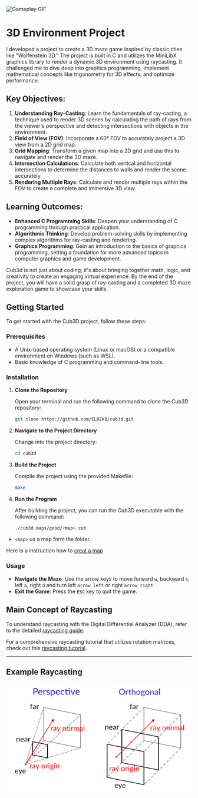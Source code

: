 
![Gameplay GIF](doc/pic/output.gif)


<!--
<p align="center">
  <img src="doc/pic/Fig0_head.png" alt="Example of the game view">
</p>
-->


# 3D Environment Project

I developed a project to create a 3D maze game inspired by classic titles like "Wolfenstein 3D." The project is built in C and utilizes the MiniLibX graphics library to render a dynamic 3D environment using raycasting. It challenged me to dive deep into graphics programming, implement mathematical concepts like trigonometry for 3D effects, and optimize performance.


## Key Objectives:

1. **Understanding Ray-Casting**: Learn the fundamentals of ray-casting, a technique used to render 3D scenes by calculating the path of rays from the viewer's perspective and detecting intersections with objects in the environment.
2. **Field of View (FOV)**: Incorporate a 60° FOV to accurately project a 3D view from a 2D grid map.
3. **Grid Mapping**: Transform a given map into a 2D grid and use this to navigate and render the 3D maze.
4. **Intersection Calculations**: Calculate both vertical and horizontal intersections to determine the distances to walls and render the scene accurately.
5. **Rendering Multiple Rays**: Calculate and render multiple rays within the FOV to create a complete and immersive 3D view.

## Learning Outcomes:

- **Enhanced C Programming Skills**: Deepen your understanding of C programming through practical application.
- **Algorithmic Thinking**: Develop problem-solving skills by implementing complex algorithms for ray-casting and rendering.
- **Graphics Programming**: Gain an introduction to the basics of graphics programming, setting a foundation for more advanced topics in computer graphics and game development.

Cub3d is not just about coding; it's about bringing together math, logic, and creativity to create an engaging virtual experience. By the end of the project, you will have a solid grasp of ray-casting and a completed 3D maze exploration game to showcase your skills.

## Getting Started

To get started with the Cub3D project, follow these steps:

### Prerequisites

- A Unix-based operating system (Linux or macOS) or a compatible environment on Windows (such as WSL).
- Basic knowledge of C programming and command-line tools.

### Installation

1. **Clone the Repository**

   Open your terminal and run the following command to clone the Cub3D repository:

   ```bash
   git clone https://github.com/ELREKO/cub3d.git
   ```

2. **Navigate to the Project Directory**

   Change into the project directory:

   ```bash
   cd cub3d
   ```

3. **Build the Project**

   Compile the project using the provided Makefile:

   ```bash
   make
   ```

4. **Run the Program**

   After building the project, you can run the Cub3D executable with the following command:

   ```bash
   ./cub3d maps/good/<map>.cub
   ```
  -  `<map>` us a map form the folder.

  Here is a instruction how to [creat a map](doc/info/creat_map.md)

### Usage

- **Navigate the Maze**: Use the arrow keys to move forward `w`, backward `s`, left `a`, right `d` and turn left `arrow left` or right `arrow right`.
- **Exit the Game**: Press the `ESC` key to quit the game.

## Main Concept of Raycasting

To understand raycasting with the Digital Differential Analyzer (DDA), refer to the detailed [raycasting guide](doc/info/Calculation_the_Ray.md).

For a comprehensive raycasting tutorial that utilizes rotation matrices, check out this [raycasting tutorial](https://lodev.org/cgtutor/raycasting.html).

---
## Example Raycasting

<p align="center">
  <img src="doc/pic/Fig9_raycast_example.png" alt="Example Raycasting">
</p>
